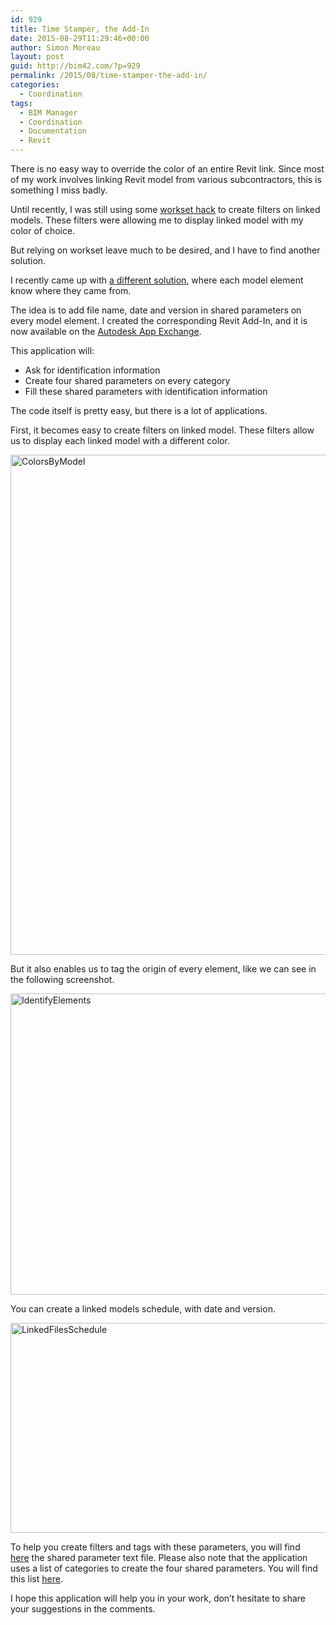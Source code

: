 ```yaml
---
id: 929
title: Time Stamper, the Add-In
date: 2015-08-29T11:29:46+00:00
author: Simon Moreau
layout: post
guid: http://bim42.com/?p=929
permalink: /2015/08/time-stamper-the-add-in/
categories:
  - Coordination
tags:
  - BIM Manager
  - Coordination
  - Documentation
  - Revit
---
```

There is no easy way to override the color of an entire Revit link. Since most of my work involves linking Revit model from various subcontractors, this is something I miss badly.

Until recently, I was still using some [workset hack](http://bim42.com/2013/02/revit-linked-models-visibility/) to create filters on linked models. These filters were allowing me to display linked model with my color of choice.

But relying on workset leave much to be desired, and I have to find another solution.

I recently came up with [a different solution](http://bim42.com/2015/07/model-timestamp/), where each model element know where they came from.

The idea is to add file name, date and version in shared parameters on every model element. I created the corresponding Revit Add-In, and it is now available on the [Autodesk App Exchange](https://apps.exchange.autodesk.com/RVT/en/Detail/Index?id=appstore.exchange.autodesk.com%3Atimestamps_windows64%3Aen).

This application will:

  * Ask for identification information
  * Create four shared parameters on every category
  * Fill these shared parameters with identification information

The code itself is pretty easy, but there is a lot of applications.

First, it becomes easy to create filters on linked model. These filters allow us to display each linked model with a different color.

[<img class="aligncenter size-full wp-image-930" src="http://bim42.com/wp-content/uploads/2015/08/ColorsByModel.png" alt="ColorsByModel" width="707" height="800" srcset="https://bim42.com/wp-content/uploads/2015/08/ColorsByModel.png 707w, https://bim42.com/wp-content/uploads/2015/08/ColorsByModel-265x300.png 265w" sizes="(max-width: 707px) 100vw, 707px" />](http://bim42.com/wp-content/uploads/2015/08/ColorsByModel.png)

But it also enables us to tag the origin of every element, like we can see in the following screenshot.

[<img class="aligncenter size-full wp-image-931" src="http://bim42.com/wp-content/uploads/2015/08/IdentifyElements.png" alt="IdentifyElements" width="800" height="482" srcset="https://bim42.com/wp-content/uploads/2015/08/IdentifyElements.png 800w, https://bim42.com/wp-content/uploads/2015/08/IdentifyElements-300x181.png 300w, https://bim42.com/wp-content/uploads/2015/08/IdentifyElements-498x300.png 498w" sizes="(max-width: 800px) 100vw, 800px" />](http://bim42.com/wp-content/uploads/2015/08/IdentifyElements.png)

You can create a linked models schedule, with date and version.

[<img class="aligncenter size-full wp-image-932" src="http://bim42.com/wp-content/uploads/2015/08/LinkedFilesSchedule.png" alt="LinkedFilesSchedule" width="800" height="336" srcset="https://bim42.com/wp-content/uploads/2015/08/LinkedFilesSchedule.png 800w, https://bim42.com/wp-content/uploads/2015/08/LinkedFilesSchedule-300x126.png 300w, https://bim42.com/wp-content/uploads/2015/08/LinkedFilesSchedule-500x210.png 500w" sizes="(max-width: 800px) 100vw, 800px" />](http://bim42.com/wp-content/uploads/2015/08/LinkedFilesSchedule.png)

To help you create filters and tags with these parameters, you will find [here](http://bim42.com/wp-content/uploads/2015/08/BIM42_SharedParameters.txt) the shared parameter text file. Please also note that the application uses a list of categories to create the four shared parameters. You will find this list [here](http://bim42.com/wp-content/uploads/2015/08/categories.txt).

I hope this application will help you in your work, don&#8217;t hesitate to share your suggestions in the comments.